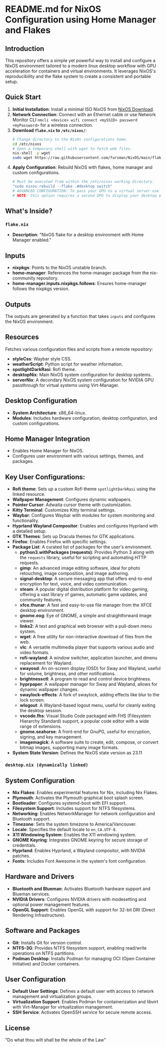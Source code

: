 # README.md for NixOS Configuration using Home Manager and Flakes

## Introduction

This repository offers a simple yet powerful way to install and configure a NixOS environment tailored to a modern linux desktop workflow with GPU acceleration for containers and virtual environments. It leverages NixOS's reproducibility and the flake system to create a consistent and portable setup.

## Quick Start

1. **Initial Installation**: Install a minimal ISO NixOS from [NixOS Download](https://nixos.org/download).
2. **Network Connection**: Connect with an Ethernet cable or use Network Monitor CLI `nmcli <device> wifi connect <mySSID> password <myPassword>` for a wireless connection.
3. **Download `flake.nix` to `/etc/nixos/`**:
   ```bash
   # Change directory to the NixOs configurations home.
   cd /etc/nixos
   # Open a temporary shell with wget to fetch web files.
   nix-shell -p wget
   sudo wget https://raw.githubusercontent.com/fursman/NixOS/main/flake.nix
   ```
5. **Apply Configuration**: Rebuild NixOS with flakes, home manager and custom configurations.
   ```bash
   # Must be executed from within the /etc/nixos working directory.
   "sudo nixos-rebuild --flake .#desktop switch"
   # ADVANCED CONFIGURATION: To pass your GPU to a virtual server use .#server to rebuild your system with exclusive GPU access for your VM.
   # NOTE: this option requires a second GPU to display your desktop environment and you must update your GPU address in the server.nix config.
   ```

## What's Inside?

### `flake.nix`
- **Description**: "NixOS flake for a desktop environment with Home Manager enabled."
## Inputs

- **nixpkgs**: Points to the NixOS unstable branch.
- **home-manager**: References the home-manager package from the nix-community repository.
- **home-manager.inputs.nixpkgs.follows**: Ensures home-manager follows the nixpkgs version.

## Outputs

The outputs are generated by a function that takes `inputs` and configures the NixOS environment.

## Resources

Fetches various configuration files and scripts from a remote repository:

- **styleCss**: Waybar style CSS.
- **weatherScript**: Python script for weather information.
- **spotlightDarkRasi**: Rofi theme.
- **desktopNix**: Main NixOS system configuration for desktop systems.
- **serverNix**: A decondary NixOS system configuration for NVIDIA GPU passthrough for virtual systems using Virt-Manager.

## Desktop Configuration

- **System Architecture**: x86_64-linux.
- **Modules**: Includes hardware configuration, desktop configuration, and custom configurations.

## Home Manager Integration

- Enables Home Manager for NixOS.
- Configures user environment with various settings, themes, and packages.
  
## Key User Configurations:

- **Rofi theme**: Sets up a custom Rofi theme `spotlightDarkRasi` using the linked resource.
- **Wallpaper Management**: Configures dynamic wallpapers.
- **Pointer Cursor**: Adwaita cursor theme with customization.
- **Kitty Terminal**: Customizes Kitty terminal settings.
- **Waybar**: Configures Waybar with modules for system monitoring and functionality.
- **Hyprland Wayland Compositor**: Enables and configures Hyprland with a detailed setup.
- **GTK Themes**: Sets up Dracula themes for GTK applications.
- **Firefox**: Enables Firefox with specific settings.
- **Package List**: A curated list of packages for the user's environment.
  - **python3.withPackages (requests)**: Provides Python 3 along with the `requests` library, useful for scripting and automating HTTP requests.
  - **gimp**: An advanced image editing software, ideal for photo retouching, image composition, and image authoring.
  - **signal-desktop**: A secure messaging app that offers end-to-end encryption for text, voice, and video communication.
  - **steam**: A popular digital distribution platform for video gaming, offering a vast library of games, automatic game updates, and community features.
  - **xfce.thunar**: A fast and easy-to-use file manager from the XFCE desktop environment.
  - **gnome.eog**: Eye of GNOME, a simple and straightforward image viewer.
  - **links2**: A text and graphical web browser with a pull-down menu system.
  - **wget**: A free utility for non-interactive download of files from the web.
  - **vlc**: A versatile multimedia player that supports various audio and video formats.
  - **rofi-wayland**: A window switcher, application launcher, and dmenu replacement for Wayland.
  - **swayosd**: An on-screen display (OSD) for Sway and Wayland, useful for volume, brightness, and other notifications.
  - **brightnessctl**: A program to read and control device brightness.
  - **hyprpaper**: A wallpaper manager for Sway and Wayland, allows for dynamic wallpaper changes.
  - **swaylock-effects**: A fork of swaylock, adding effects like blur to the lock screen.
  - **wlogout**: A Wayland-based logout menu, useful for cleanly exiting the desktop session.
  - **vscode.fhs**: Visual Studio Code packaged with FHS (Filesystem Hierarchy Standard) support, a popular code editor with a wide range of extensions.
  - **gnome.seahorse**: A front-end for GnuPG, useful for encryption, signing, and key management.
  - **imagemagick**: A software suite to create, edit, compose, or convert bitmap images, supporting many image formats.
- **System State Version**: Defines the NixOS state version as 23.11

### `desktop.nix (dynamically linked)`

## System Configuration

- **Nix Flakes**: Enables experimental features for Nix, including Nix Flakes.
- **Plymouth**: Activates the Plymouth graphical boot splash screen.
- **Bootloader**: Configures systemd-boot with EFI support.
- **Filesystem Support**: Includes support for NTFS filesystems.
- **Networking**: Enables NetworkManager for network configuration and Bluetooth support.
- **Timezone**: Sets the system timezone to America/Vancouver.
- **Locale**: Specifies the default locale to `en_CA.UTF-8`.
- **X11 Windowing System**: Enables the X11 windowing system.
- **GNOME Keyring**: Integrates GNOME keyring for secure storage of credentials.
- **Hyprland**: Enables Hyprland, a Wayland compositor, with NVIDIA patches.
- **Fonts**: Includes Font Awesome in the system's font configuration.

## Hardware and Drivers

- **Bluetooth and Blueman**: Activates Bluetooth hardware support and Blueman services.
- **NVIDIA Drivers**: Configures NVIDIA drivers with modesetting and optional power management features.
- **OpenGL Support**: Enables OpenGL with support for 32-bit DRI (Direct Rendering Infrastructure).

## Software and Packages

- **Git**: Installs Git for version control.
- **NTFS-3G**: Provides NTFS filesystem support, enabling read/write operations on NTFS partitions.
- **Podman Desktop**: Installs Podman for managing OCI (Open Container Initiative) and Docker containers.

## User Configuration

- **Default User Settings**: Defines a default user with access to network management and virtualization groups.
- **Virtualization Support**: Enables Podman for containerization and libvirt with Virt-Manager for virtualization management.
- **SSH Service**: Activates OpenSSH service for secure remote access.

## License

"Do what thou wilt shall be the whole of the Law"
